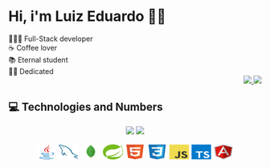 <h1>Hi, i'm Luiz Eduardo 👋🏽</h1>

<div>

  <div>
  👨🏽‍💻 Full-Stack developer<br>
  ☕ Coffee lover<br>
  📚 Eternal student<br>
  👊🏽 Dedicated
  </div>
  
  <div align="right">
    <a href="https://linkedin.com/in/luizfnds">
      <img src="https://img.shields.io/badge/LinkedIn-0077B5?style=for-the-badge&logo=linkedin&logoColor=white" />
    </a>
    <a href="mailto:luizeduardofnds@gmail.com">
      <img src="https://img.shields.io/badge/Gmail-B53320?style=for-the-badge&logo=gmail&logoColor=white" />
    </a>
  </div>
  
</div>



## 💻 Technologies and Numbers
<div align="center">
  <img height="200em" src="https://github-readme-stats.vercel.app/api/top-langs/?username=Luizfnds&langs_count=3&theme=transparent&hide_border=true"/>
  <img height="200em" src="http://github-readme-streak-stats.herokuapp.com?user=Luizfnds&theme=modern-    lilac2&hide_border=true&sideNums=BBB&currStreakLabel=364BFF&currStreakNum=BBB&dates=BBB&sideLabels=364BFF&ring=364BFF&fire=0303DD&background=FFFFFF00"/>
  
  <div style="display: inline_block"><br>
    <img align="center" title="Java" height="30" width="40" src="https://raw.githubusercontent.com/devicons/devicon/master/icons/java/java-original.svg">
    <img align="center" title="MySQL" height="30" width="40" src="https://raw.githubusercontent.com/devicons/devicon/master/icons/mysql/mysql-original.svg">
    <img align="center" title="MongoDB" height="30" width="40" src="https://raw.githubusercontent.com/devicons/devicon/master/icons/mongodb/mongodb-original.svg">
    <img align="center" title="Spring" height="30" width="40" src="https://raw.githubusercontent.com/devicons/devicon/master/icons/spring/spring-original.svg">
    <img align="center" title="HTML5" height="30" width="40" src="https://raw.githubusercontent.com/devicons/devicon/master/icons/html5/html5-original.svg">
    <img align="center" title="CSS3" height="30" width="40" src="https://raw.githubusercontent.com/devicons/devicon/master/icons/css3/css3-original.svg">
    <img align="center" title="JavaScript" height="30" width="40" src="https://raw.githubusercontent.com/devicons/devicon/master/icons/javascript/javascript-original.svg">
    <img align="center" title="TypeScript" height="30" width="40" src="https://raw.githubusercontent.com/devicons/devicon/master/icons/typescript/typescript-original.svg">
    <img align="center" title="Angular" height="30" width="40" src="https://raw.githubusercontent.com/devicons/devicon/master/icons/angularjs/angularjs-original.svg">
  </div>
</div>
